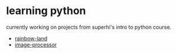 # learning python

currently working on projects from superhi's intro to python course.

- [rainbow-land](/rainbow-land)
- [image-processor](/image-processor)
